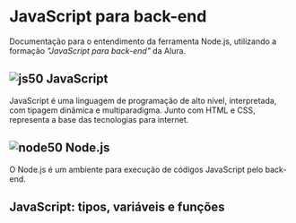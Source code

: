# JavaScript para back-end #
Documentação para o entendimento da ferramenta Node.js, utilizando a formação _"JavaScript para back-end"_ da Alura.

## ![js50](https://user-images.githubusercontent.com/106445418/181271387-358960f0-a87b-4a7f-bd19-39f36deac11f.png) JavaScript
JavaScript é uma linguagem de programação de alto nível, interpretada, com tipagem dinâmica e multiparadigma. Junto com HTML e CSS, representa a base das tecnologias para internet.
 
## ![node50](https://user-images.githubusercontent.com/106445418/181272395-b4ca04e1-bb01-427b-ad38-dfb92a4ebe05.png) Node.js
O Node.js é um ambiente para execução de códigos JavaScript pelo back-end.


 ## JavaScript: tipos, variáveis e funções ##
